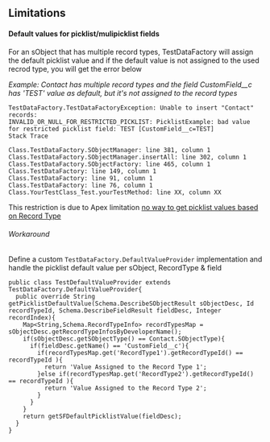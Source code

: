 
## Limitations 


#### Default values for picklist/mulipicklist fields 


For an sObject that has multiple record types, TestDataFactory will assign the default picklist value and if the default value is not assigned to the used recrod type, you will get the error below

*Example: Contact has multiple record types and the field CustomField__c has 'TEST' value as default, but it's not assigned to the record types*
	
    TestDataFactory.TestDataFactoryException: Unable to insert "Contact" records: 
    INVALID_OR_NULL_FOR_RESTRICTED_PICKLIST: PicklistExample: bad value for restricted picklist field: TEST [CustomField__c=TEST]
    Stack Trace 

    Class.TestDataFactory.SObjectManager: line 381, column 1
    Class.TestDataFactory.SObjectManager.insertAll: line 302, column 1
    Class.TestDataFactory.SObjectFactory: line 465, column 1
    Class.TestDataFactory: line 149, column 1
    Class.TestDataFactory: line 91, column 1
    Class.TestDataFactory: line 76, column 1
    Class.YourTestClass_Test.yourTestMethod: line XX, column XX

This restriction is due to Apex limitation [no way to get picklist values based on Record Type](https://success.salesforce.com/ideaView?id=08730000000gNpLAAU) 

###### Workaround

Define a custom ``TestDataFactory.DefaultValueProvider`` implementation and handle the picklist default value per sObject, RecordType & field


  ```apex
public class TestDefaultValueProvider extends TestDataFactory.DefaultValueProvider{
    public override String getPicklistDefaultValue(Schema.DescribeSObjectResult sObjectDesc, Id recordTypeId, Schema.DescribeFieldResult fieldDesc, Integer recordIndex){
      Map<String,Schema.RecordTypeInfo> recordTypesMap = sObjectDesc.getRecordTypeInfosByDeveloperName();
      if(sObjectDesc.getSObjectType() == Contact.SObjectType){
        if(fieldDesc.getName() == 'CustomField__c'){
          if(recordTypesMap.get('RecordType1').getRecordTypeId() == recordTypeId ){
            return 'Value Assigned to the Record Type 1';
          }else if(recordTypesMap.get('RecordType2').getRecordTypeId() == recordTypeId ){
            return 'Value Assigned to the Record Type 2';
          }
        }
      }
      return getSFDefaultPicklistValue(fieldDesc);
    }
  }
  ```
